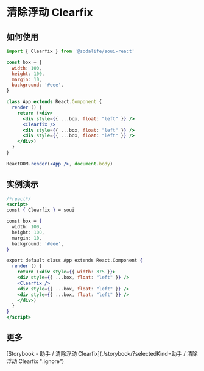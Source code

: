 # 清除浮动 Clearfix

## 如何使用
```jsx
import { Clearfix } from '@sodalife/soui-react'

const box = {
  width: 100,
  height: 100,
  margin: 10,
  background: '#eee',
}

class App extends React.Component {
  render () {
    return (<div>
      <div style={{ ...box, float: "left" }} />
      <Clearfix />
      <div style={{ ...box, float: "left" }} />
      <div style={{ ...box, float: "left" }} />
    </div>)
  }
}

ReactDOM.render(<App />, document.body)
```


## 实例演示
```jsx
/*react*/
<script>
const { Clearfix } = soui

const box = {
  width: 100,
  height: 100,
  margin: 10,
  background: '#eee',
}

export default class App extends React.Component {
  render () {
    return (<div style={{ width: 375 }}>
    <div style={{ ...box, float: "left" }} />
    <Clearfix />
    <div style={{ ...box, float: "left" }} />
    <div style={{ ...box, float: "left" }} />
    </div>)
  }
}
</script>
```


## 更多
[Storybook - 助手 / 清除浮动 Clearfix](./storybook/?selectedKind=助手 / 清除浮动 Clearfix ":ignore")
